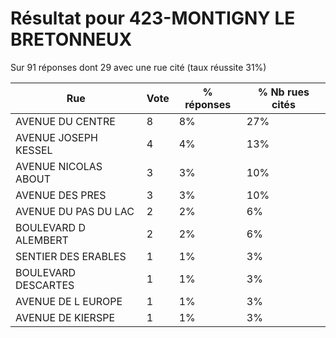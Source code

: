 # Résultat pour 423-MONTIGNY LE BRETONNEUX

Sur 91 réponses dont 29 avec une rue cité (taux réussite 31%)

| Rue | Vote | % réponses | % Nb rues cités|
|-----|------|------------|----------------|
| AVENUE DU CENTRE | 8 | 8% | 27%|
| AVENUE JOSEPH KESSEL | 4 | 4% | 13%|
| AVENUE NICOLAS ABOUT | 3 | 3% | 10%|
| AVENUE DES PRES | 3 | 3% | 10%|
| AVENUE DU PAS DU LAC | 2 | 2% | 6%|
| BOULEVARD D ALEMBERT | 2 | 2% | 6%|
| SENTIER DES ERABLES | 1 | 1% | 3%|
| BOULEVARD DESCARTES | 1 | 1% | 3%|
| AVENUE DE L EUROPE | 1 | 1% | 3%|
| AVENUE DE KIERSPE | 1 | 1% | 3%|
